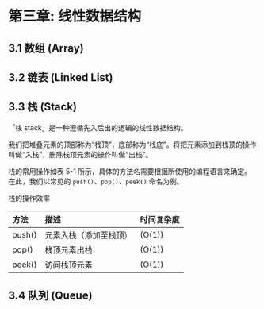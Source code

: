 # 第三章: 线性数据结构

## 3.1 数组 (Array)



## 3.2 链表 (Linked List)



## 3.3 栈 (Stack)

「栈 stack」是一种遵循先入后出的逻辑的线性数据结构。



我们把堆叠元素的顶部称为“栈顶”，底部称为“栈底”。将把元素添加到栈顶的操作叫做“入栈”，删除栈顶元素的操作叫做“出栈”。



栈的常用操作如表 5-1 所示，具体的方法名需要根据所使用的编程语言来确定。在此，我们以常见的 `push()`、`pop()`、`peek()` 命名为例。

栈的操作效率

| 方法   | 描述                   | 时间复杂度 |
| :----- | :--------------------- | :--------- |
| push() | 元素入栈（添加至栈顶） | \(O(1)\)   |
| pop()  | 栈顶元素出栈           | \(O(1)\)   |
| peek() | 访问栈顶元素           | \(O(1)\)   |







## 3.4 队列 (Queue)

